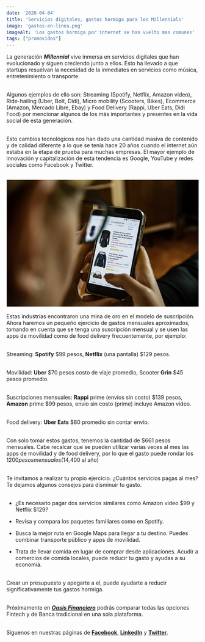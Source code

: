 ```yaml
--- 
date: '2020-04-04' 
title: 'Servicios digitales, gastos hormiga para los Millennials' 
image: 'gastos-en-linea.png'
imageAlt: 'Los gastos hormiga por internet se han vuelto mas comunes'
tags: ["promovidos"]
--- 
```


La generación ***Millennial*** vive inmersa en servicios digitales que han evolucionado y siguen creciendo junto a ellos. Esto ha llevado a que startups resuelvan la necesidad de la inmediates en servicios como música, entretenimiento o transporte. <br/><br/>

Algunos ejemplos de ello son: Streaming (Spotify, Netflix, Amazon video), Ride-hailing (Uber, Bolt, Didi), Micro mobility (Scooters, Bikes), Ecommerce (Amazon, Mercado Libre, Ebay) y Food Delivery (Rappi, Uber Eats, Didi Food) por mencionar algunos de los más importantes y presentes en la vida social de esta generación. <br/><br/>

Esto cambios tecnológicos nos han dado una cantidad masiva de contenido y de calidad diferente a lo que se tenía hace 20 años cuando el internet aún estaba en la etapa de prueba para muchas empresas. El mayor ejemplo de innovación y capitalización de esta tendencia es Google, YouTube y redes sociales como Facebook y Twitter. <br/><br/>

![Las compras en linea se pueden volver un habito dañino](comprar-en-linea.png) <br/>

Estas industrias encontraron una mina de oro en el modelo de suscripción. Ahora haremos un pequeño ejercicio de gastos mensuales aproximados, tomando en cuenta que se tenga una suscripción mensual y se usen las apps de movilidad como de food delivery frecuentemente, por ejemplo: <br/><br/>

Streaming: **Spotify** $99 pesos, **Netflix** (una pantalla) $129 pesos. <br/><br/>

Movilidad: **Uber** $70 pesos costo de viaje promedio, Scooter **Grin** $45 pesos promedio. <br/><br/>

Suscripciones mensuales: **Rappi** prime (envíos sin costo) $139 pesos, **Amazon** prime $99 pesos, envio sin costo (prime) incluye Amazon video. <br/><br/>

Food delivery: **Uber Eats** $80 promedio sin contar envío. <br/><br/>

Con solo tomar estos gastos, tenemos la cantidad de $661 pesos mensuales. Cabe recalcar que se pueden utilizar varias veces al mes las apps de movilidad y de food delivery, por lo que el gasto puede rondar los $1200 pesos mensuales ($14,400 al año) <br/><br/>

Te invitamos a realizar tu propio ejercicio. ¿Cuántos servicios pagas al mes? Te dejamos algunos consejos para disminuir tu gasto. <br/><br/>

+ ¿Es necesario pagar dos servicios similares como Amazon video $99 y Netflix $129?

+ Revisa y compara los paquetes familiares como en Spotify.

+ Busca la mejor ruta en Google Maps para llegar a tu destino. Puedes combinar transporte público y apps de movilidad.

+ Trata de llevar comida en lugar de comprar desde aplicaciones. Acudir a comercios de comida locales, puede reducir tu gasto y ayudas a su economía. <br/><br/>

Crear un presupuesto y apegarte a el, puede ayudarte a reducir significativamente tus gastos hormiga. <br/><br/>

Próximamente en ***[Oasis Financiero](https://www.oasisfinanciero.mx)*** podrás comparar todas las opciones Fintech y de Banca tradicional en una sola plataforma. <br/><br/>

Síguenos en nuestras páginas de **[Facebook](https://facebook.com/oasisfinanciero)**, **[LinkedIn](https://www.linkedin.com/company/oasisfinanciero/)** y **[Twitter](https://twitter.com/oasisfintech)**.